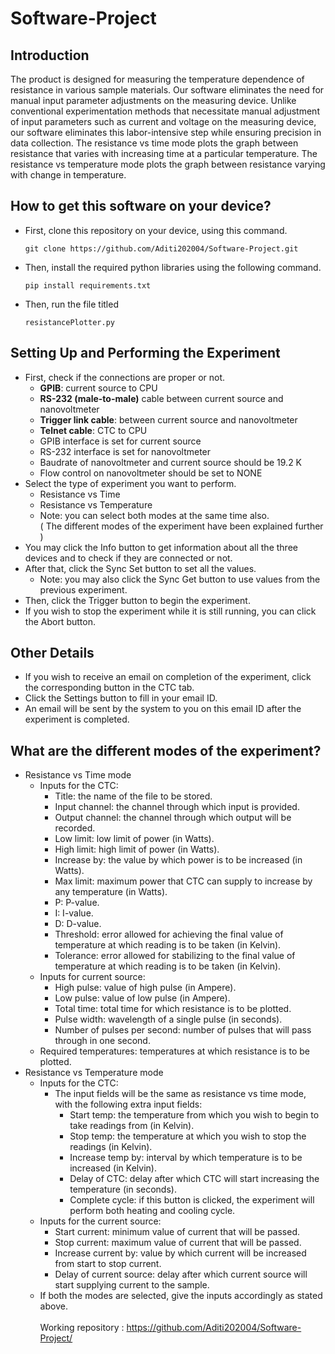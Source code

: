 # Software-Project

## Introduction
The product is designed for measuring the temperature dependence of resistance in various sample materials.
Our software eliminates the need for manual input parameter adjustments on the measuring device.
Unlike conventional experimentation methods that necessitate manual adjustment of input parameters such as
current and voltage on the measuring device, our software eliminates this labor-intensive step while ensuring
precision in data collection. The resistance vs time mode plots the graph between resistance that varies 
with increasing time at a particular temperature. The resistance vs temperature mode plots the graph between resistance varying with
change in temperature.

## How to get this software on your device?

- First, clone this repository on your device, using this command.

  `git clone https://github.com/Aditi202004/Software-Project.git`

- Then, install the required python libraries using the following command.

  `pip install requirements.txt`

- Then, run the file titled 

  `resistancePlotter.py`

## Setting Up and Performing the Experiment
- First, check if the connections are proper or not.
  - **GPIB**: current source to CPU
  - **RS-232 (male-to-male)** cable between current source and nanovoltmeter
  - **Trigger link cable**: between current source and nanovoltmeter
  - **Telnet cable**: CTC to CPU
  - GPIB interface is set for current source
  - RS-232 interface is set for nanovoltmeter
  - Baudrate of nanovoltmeter and current source should be 19.2 K
  - Flow control on nanovoltmeter should be set to NONE 
- Select the type of experiment you want to perform.
  - Resistance vs Time
  - Resistance vs Temperature
  - Note: you can select both modes at the same time also. <br>
  ( The different modes of the experiment have been explained further )
- You may click the Info button to get information about all the three devices and to check if they are connected or not.
- After that, click the Sync Set button to set all the values.
  - Note: you may also click the Sync Get button to use values from the previous experiment.
- Then, click the Trigger button to begin the experiment.
- If you wish to stop the experiment while it is still running, you can click the Abort button.

## Other Details
- If you wish to receive an email on completion of the experiment, click the corresponding button in the CTC tab.
- Click the Settings button to fill in your email ID.
- An email will be sent by the system to you on this email ID after the experiment is completed.

## What are the different modes of the experiment?

- Resistance vs Time mode
  - Inputs for the CTC:
    - Title: the name of the file to be stored.
    - Input channel: the channel through which input is provided.
    - Output channel: the channel through which output will be recorded.
    - Low limit: low limit of power (in Watts).
    - High limit: high limit of power (in Watts).
    - Increase by: the value by which power is to be increased (in Watts).
    - Max limit: maximum power that CTC can supply to increase by any temperature (in Watts).
    - P: P-value.
    - I: I-value.
    - D: D-value.
    - Threshold: error allowed for achieving the final value of temperature at which reading is to be taken (in Kelvin).
    - Tolerance: error allowed for stabilizing to the final value of temperature at which reading is to be taken (in Kelvin).
  - Inputs for current source:
    - High pulse: value of high pulse (in Ampere).
    - Low pulse: value of low pulse (in Ampere).
    - Total time: total time for which resistance is to be plotted.
    - Pulse width: wavelength of a single pulse (in seconds).
    - Number of pulses per second: number of pulses that will pass through in one second.
  - Required temperatures: temperatures at which resistance is to be plotted.
- Resistance vs Temperature mode
  - Inputs for the CTC:
    - The input fields will be the same as resistance vs time mode, with the following extra input fields:
      - Start temp: the temperature from which you wish to begin to take readings from (in Kelvin).
      - Stop temp: the temperature at which you wish to stop the readings (in Kelvin).
      - Increase temp by: interval by which temperature is to be increased (in Kelvin).
      - Delay of CTC: delay after which CTC will start increasing the temperature (in seconds).
      - Complete cycle: if this button is clicked, the experiment will perform both heating and cooling cycle.
  - Inputs for the current source:
    - Start current: minimum value of current that will be passed.
    - Stop current: maximum value of current that will be passed.
    - Increase current by: value by which current will be increased from start to stop current.
    - Delay of current source: delay after which current source will start supplying current to the sample.
  - If both the modes are selected, give the inputs accordingly as stated above.<br><br>
Working repository : https://github.com/Aditi202004/Software-Project/

